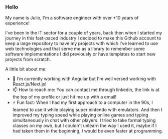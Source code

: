### Hello

My name is Julio, I'm a software engineer with over +10 years of experience! 

I've been in the IT sector for a couple of years, back then when I started my journey in this fast-paced industry I decided to make this Github account to keep a large repository to have my projects with which I've learned to use web technologies and that serve me as a library to remember some software implementations I did previously or have templates to start new projects from scratch.

A little bit about me:

- 🔭 I’m currently working with Angular but I'm well versed working with React.js/Next.js!
- 📫 How to reach me: You can contact me through linkedin, the link is at the top of my profile or just hit me up with a email!
- ⚡ Fun fact: When I had my first approach to a computer in the 90s, I learned to use it while playing super nintendo with emulators. And then I improved my typing speed while playing online games and typing simultaneously in chat with other players. I tried to take formal typing classes on my own, but I couldn't unlearn the way I used it, maybe if I had taken them in the beginning, I would be even faster at programming.


<!--
**JulioAvalos/JulioAvalos** is a ✨ _special_ ✨ repository because its `README.md` (this file) appears on your GitHub profile.

Here are some ideas to get you started:

- 🔭 I’m currently working on ...
- 🌱 I’m currently learning ...
- 👯 I’m looking to collaborate on ...
- 🤔 I’m looking for help with ...
- 💬 Ask me about ...
- 📫 How to reach me: ...
- 😄 Pronouns: ...
- ⚡ Fun fact: ...
-->
